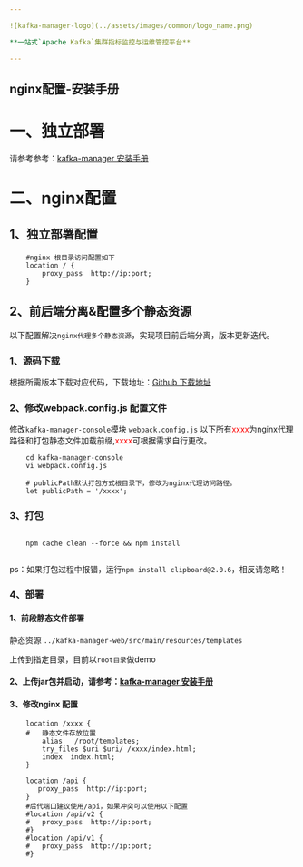 ```yaml
---

![kafka-manager-logo](../assets/images/common/logo_name.png)

**一站式`Apache Kafka`集群指标监控与运维管控平台**

--- 
```


## nginx配置-安装手册

# 一、独立部署

请参考参考：[kafka-manager 安装手册](install_guide_cn.md)

# 二、nginx配置

## 1、独立部署配置

```
    #nginx 根目录访问配置如下 
    location / {
        proxy_pass  http://ip:port;
    }  
```

## 2、前后端分离&配置多个静态资源

以下配置解决`nginx代理多个静态资源`，实现项目前后端分离，版本更新迭代。

### 1、源码下载

根据所需版本下载对应代码，下载地址：[Github 下载地址](https://github.com/didi/Logi-KafkaManager)

### 2、修改webpack.config.js 配置文件

修改`kafka-manager-console`模块 `webpack.config.js`
以下所有<font color='red'>xxxx</font>为nginx代理路径和打包静态文件加载前缀,<font color='red'>xxxx</font>可根据需求自行更改。

```
    cd kafka-manager-console
    vi webpack.config.js

    # publicPath默认打包方式根目录下，修改为nginx代理访问路径。 
    let publicPath = '/xxxx';
```

### 3、打包

```
    
    npm cache clean --force && npm install
    
```

ps：如果打包过程中报错，运行`npm install clipboard@2.0.6`，相反请忽略！

### 4、部署

#### 1、前段静态文件部署

静态资源 `../kafka-manager-web/src/main/resources/templates`

上传到指定目录，目前以`root目录`做demo

#### 2、上传jar包并启动，请参考：[kafka-manager 安装手册](install_guide_cn.md)

#### 3、修改nginx 配置

```
    location /xxxx {
    #   静态文件存放位置
        alias   /root/templates;
        try_files $uri $uri/ /xxxx/index.html;
        index  index.html;
    }

    location /api {
       proxy_pass  http://ip:port;
    }
    #后代端口建议使用/api，如果冲突可以使用以下配置
    #location /api/v2 {
    #   proxy_pass  http://ip:port;
    #}
    #location /api/v1 {
    #   proxy_pass  http://ip:port;
    #}
```







